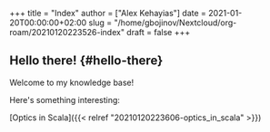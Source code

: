 +++
title = "Index"
author = ["Alex Kehayias"]
date = 2021-01-20T00:00:00+02:00
slug = "/home/gbojinov/Nextcloud/org-roam/20210120223526-index"
draft = false
+++

## Hello there! {#hello-there}

Welcome to my knowledge base!

Here's something interesting:

[Optics in Scala]({{< relref "20210120223606-optics_in_scala" >}})
